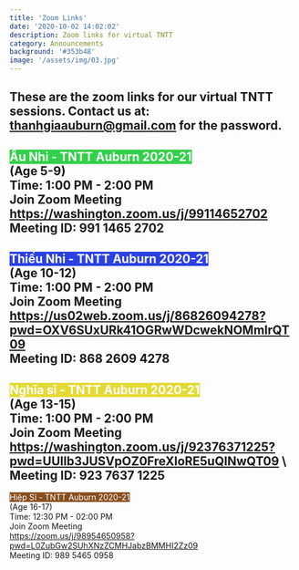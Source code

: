 ```yaml
---
title: 'Zoom Links'
date: '2020-10-02 14:02:02'
description: Zoom links for virtual TNTT
category: Announcements
background: '#353b48'
image: '/assets/img/03.jpg'
---
```


These are the zoom links for our virtual TNTT sessions. Contact us at: [thanhgiaauburn@gmail.com](mailto:thanhgiaauburn@gmail.com)
for the password.
---

<span class="p-2" style="color:white; background-color:#32d14a">Ấu Nhi - TNTT Auburn 2020-21</span> \
(Age 5-9) \
Time: 1:00 PM - 2:00 PM \
Join Zoom Meeting \
https://washington.zoom.us/j/99114652702 \
Meeting ID: 991 1465 2702
------------------------------
<span class="p-2" style="color:white; background-color:#2b41e3">Thiếu Nhi - TNTT Auburn 2020-21</span> \
(Age 10-12) \
Time: 1:00 PM - 2:00 PM \
Join Zoom Meeting \
https://us02web.zoom.us/j/86826094278?pwd=OXV6SUxURk41OGRwWDcwekNOMmlrQT09 \
Meeting ID: 868 2609 4278
------------------------------
<span class="p-2" style="color:white; background-color:#e3da34">Nghĩa sĩ - TNTT Auburn 2020-21</span> \
(Age 13-15) \
Time: 1:00 PM - 2:00 PM \
Join Zoom Meeting \
https://washington.zoom.us/j/92376371225?pwd=UUlIb3JUSVpOZ0FreXloRE5uQlNwQT09 \  
Meeting ID: 923 7637 1225
------------------------------
<span class="p-2" style="color:white; background-color:#874f1e">Hiệp Sĩ - TNTT Auburn 2020-21</span> \
(Age 16-17) \
Time: 12:30 PM - 02:00 PM \
Join Zoom Meeting \
https://zoom.us/j/98954650958?pwd=L0ZubGw2SUhXNzZCMHJabzBMMHI2Zz09 \
Meeting ID: 989 5465 0958